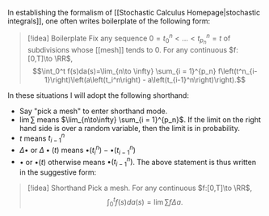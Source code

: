 In establishing the formalism of [[Stochastic Calculus Homepage|stochastic integrals]], one often writes boilerplate of the following form:

>[!idea] Boilerplate
>Fix any sequence $0 = t_0^n < \dots < t^n_{p_n} = t$ of subdivisions whose [[mesh]] tends to $0$. For any continuous $f:[0,T]\to \RR$,$$\int_0^t f(s)da(s)=\lim_{n\to \infty} \sum_{i = 1}^{p_n} f\left(t^n_{i-1}\right)\left(a\left(t_i^n\right) - a\left(t_{i-1}^n\right)\right).$$

In these situations I will adopt the following shorthand:
- Say "pick a mesh" to enter shorthand mode.
- $\lim \sum$ means $\lim_{n\to\infty} \sum_{i = 1}^{p_n}$. If the limit on the right hand side is over a random variable, then the limit is in probability.
- $t$ means $t^n_{i-1}$
- $\Delta \bullet$ or $\Delta \bullet(t)$ means $\bullet\left(t^n_i\right) - \bullet\left(t^n_{i-1}\right)$
- $\bullet$ or $\bullet(t)$ otherwise means $\bullet\left(t^n_{i-1}\right)$.
The above statement is thus written in the suggestive form:

>[!idea] Shorthand
> Pick a mesh. For any continuous $f:[0,T]\to \RR$,$$\int_0^t f(s)da(s) = \lim\sum f\Delta a.$$